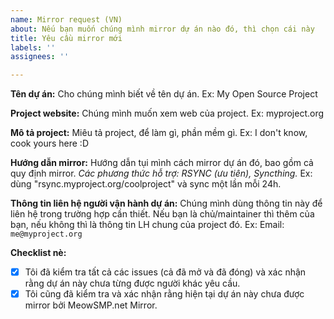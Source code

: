 ```yaml
---
name: Mirror request (VN)
about: Nếu bạn muốn chúng mình mirror dự án nào đó, thì chọn cái này
title: Yêu cầu mirror mới
labels: ''
assignees: ''

---
```


**Tên dự án:**
Cho chúng mình biết về tên dự án.
Ex: My Open Source Project

**Project website:**
Chúng mình muốn xem web của project.
Ex: myproject.org

**Mô tả project:**
Miêu tả project, để làm gì, phần mềm gì.
Ex: I don't know, cook yours here :D

**Hướng dẫn mirror:**
Hướng dẫn tụi mình cách mirror dự án đó, bao gồm cả quy định mirror.
*Các phương thức hỗ trợ: RSYNC (ưu tiên), Syncthing.*
Ex: dùng "rsync.myproject.org/coolproject" và sync một lần mỗi 24h.

**Thông tin liên hệ người vận hành dự án:**
Chúng mình dùng thông tin này để liên hệ trong trường hợp cần thiết. Nếu bạn là chủ/maintainer thì thêm của bạn, nếu không thì là thông tin LH chung của project đó.
Ex: Email: `me@myproject.org`

**Checklist nè:**
- [x] Tôi đã kiểm tra tất cả các issues (cả đã mở và đã đóng) và xác nhận rằng dự án này chưa từng được người khác yêu cầu.
- [x] Tôi cũng đã kiểm tra và xác nhận rằng hiện tại dự án này chưa được mirror bởi MeowSMP.net Mirror.
